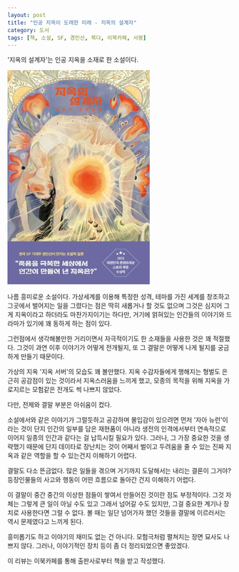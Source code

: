 ```yaml
---
layout: post
title: "인공 지옥이 도래한 미래 - 지옥의 설계자"
category: 도서
tags: [책, 소설, SF, 경민선, 북다, 이북카페, 서평]
---
```


'지옥의 설계자'는
인공 지옥을 소재로 한 소설이다.

![표지](/images/book/architect-of-hell-book.jpg)

나름 흥미로운 소설이다.
가상세계를 이용해 특정한 성격, 테마를 가진 세계를 창조하고
그곳에서 벌어지는 일을 그렸다는 점은 딱히 새롭거나 할 것도 없으며
그것은 심지어 그게 지옥이라고 하더라도 마찬가지이기는 하다만,
거기에 얽혀있는 인간들의 이야기와 드라마가 있기에 꽤 동하게 하는 점이 있다.

그런점에서 생각해볼만한 거리이면서
자극적이기도 한 소재들을 사용한 것은 꽤 적절했다.
그것이 과연 이후 이야기가 어떻게 전개될지,
또 그 결말은 어떻게 나게 될지를 궁금하게 만들기 때문이다.

가상의 지옥 '지옥 서버'의 모습도 꽤 볼만했다.
지옥 수감자들에게 행해지는 형벌도 은근히 공감점이 있는 것이라서 지옥스러움을 느끼게 했고,
모종의 목적을 위해 지옥을 가로지르는 모험같은 전개도 썩 나쁘지 않았다.

다만, 전제와 결말 부분은 아쉬움이 컸다.

소설에서와 같은 이야기가 그럴듯하고 공감하며 몰입감이 있으려면
먼저 '자아 뉴런'이라는 것이 단지 인간의 일부를 담은 재현품이 아니라
생전의 인격에서부터 연속적으로 이어지 일종의 인간과 같다는 걸 납득시킬 필요가 있다.
그러나, 그 가장 중요한 것을 생략했기 때문에
단지 데이타로 장난치는 것이 어째서 벌이고 두려움을 줄 수 있는 진짜 지옥과 같은 역할을 할 수 있는건지 이해하기 어렵다.

결말도 다소 뜬금없다.
많은 일들을 겪으며 거기까지 도달해서는 내리는 결론이 그거야?
등장인물들의 사고와 행동이 어떤 흐름으로 돌아간 건지 이해하기 어렵다.

이 결말이 중간 중간의 이상한 점들이 쌓여서 만들어진 것이란 점도 부정적이다.
그것 자체는 그렇게 큰 일이 아닐 수도 있고 그래서 넘어갈 수도 있지만,
그걸 중요한 계기나 장치로 사용한다면 그럴 수 없다.
볼 때는 일단 넘어가자 했던 것들을
결말에 이르러서는 역시 문제였다고 느끼게 된다.

흥미롭기도 하고 이야기의 재미도 없는 건 아니다.
모험극처럼 펼쳐지는 장면 묘사도 나쁘지 않다.
그러나, 이야기적인 장치 등이 좀 더 정리되었으면 좋았겠다.



<div class="im im-info">
이 리뷰는 이북카페를 통해 출판사로부터 책을 받고 작성했다.
</div>

